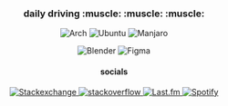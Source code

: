 
<div align="center">

<h3> daily driving :muscle:	:muscle:	:muscle:</h3>
<p>

![Arch](https://img.shields.io/badge/Arch%20Linux-1793D1?logo=arch-linux&logoColor=fff&style=flat)
![Ubuntu](https://img.shields.io/badge/Ubuntu-E95420?style=flat&logo=ubuntu&logoColor=white)
![Manjaro](https://img.shields.io/badge/Manjaro-35BF5C?style=flat&logo=Manjaro&logoColor=white)

![Blender](https://img.shields.io/badge/blender-%23F5792A.svg?style=flat&logo=blender&logoColor=white)  ![Figma](https://img.shields.io/badge/figma-%23F24E1E.svg?style=flat&logo=figma&logoColor=white)

</p>
<h4> socials </h4>
<p>
    <a href="https://meta.stackexchange.com/users/1235930/humanconly">
    <img src="https://img.shields.io/badge/StackExchange-%23ffffff.svg?style=flat&logo=StackExchange&logoColor=white"
         alt="Stackexchange">

<a href="https://stackoverflow.com/users/19682390/humanconly">
  <img src="https://img.shields.io/badge/Stack_Overflow-FE7A16?style=social&logo=stack-overflow&logoColor=white"
        alt="stackoverflow">

<a href="https://www.last.fm/">
    <img src="https://img.shields.io/badge/last.fm-D51007?style=flat&logo=last.fm&logoColor=white"
         alt="Last.fm">
<a href="https://open.spotify.com/user/deadtrees%3F?si=2b0422320f56499d">
    <img src="https://img.shields.io/badge/Spotify-1ED760?&style=flat&logo=spotify&logoColor=white"
         alt="Spotify">
</p>

</div>
